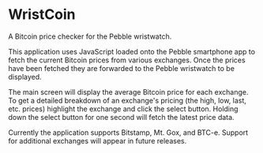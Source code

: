 WristCoin
=========

A Bitcoin price checker for the Pebble wristwatch.

This application uses JavaScript loaded onto the Pebble smartphone app to fetch the current Bitcoin prices from various exchanges. Once the prices have been fetched they are forwarded to the Pebble wristwatch to be displayed.

The main screen will display the average Bitcoin price for each exchange. To get a detailed breakdown of an exchange's pricing (the high, low, last, etc. prices) highlight the exchange and click the select button. Holding down the select button for one second will fetch the latest price data.

Currently the application supports Bitstamp, Mt. Gox, and BTC-e. Support for additional exchanges will appear in future releases.
